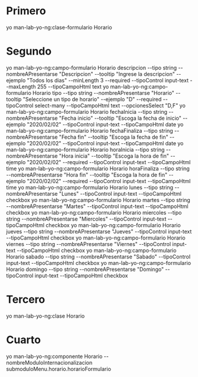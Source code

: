 # Primero
yo man-lab-yo-ng:clase-formulario Horario
# Segundo
yo man-lab-yo-ng:campo-formulario Horario descripcion --tipo string --nombreAPresentarse "Descripcion" --tooltip "Ingrese la descripcion" --ejemplo "Todos los dias" --minLength 3 --required --tipoControl input-text --maxLength 255 --tipoCampoHtml text
yo man-lab-yo-ng:campo-formulario Horario tipo --tipo string --nombreAPresentarse "Horario" --tooltip "Seleccione un tipo de horario" --ejemplo "D" --required --tipoControl select-many --tipoCampoHtml text --opcionesSelect "D,F"
yo man-lab-yo-ng:campo-formulario Horario fechaInicia --tipo string --nombreAPresentarse "Fecha inicio" --tooltip "Escoga la fecha de inicio" --ejemplo "2020/02/02" --tipoControl input-text  --tipoCampoHtml date
yo man-lab-yo-ng:campo-formulario Horario fechaFinaliza --tipo string --nombreAPresentarse "Fecha fin" --tooltip "Escoga la fecha de fin" --ejemplo "2020/02/02" --tipoControl input-text  --tipoCampoHtml date
yo man-lab-yo-ng:campo-formulario Horario horaInicia --tipo string --nombreAPresentarse "Hora inicia" --tooltip "Escoga la hora de fin" --ejemplo "2020/02/02" --required --tipoControl input-text  --tipoCampoHtml time
yo man-lab-yo-ng:campo-formulario Horario horaFinaliza --tipo string --nombreAPresentarse "Hora fin" --tooltip "Escoga la hora de fin" --ejemplo "2020/02/02" --required --tipoControl input-text  --tipoCampoHtml time
yo man-lab-yo-ng:campo-formulario Horario lunes --tipo string --nombreAPresentarse "Lunes" --tipoControl input-text --tipoCampoHtml checkbox
yo man-lab-yo-ng:campo-formulario Horario martes --tipo string --nombreAPresentarse "Martes" --tipoControl input-text --tipoCampoHtml checkbox
yo man-lab-yo-ng:campo-formulario Horario miercoles --tipo string --nombreAPresentarse "Miercoles" --tipoControl input-text --tipoCampoHtml checkbox
yo man-lab-yo-ng:campo-formulario Horario jueves --tipo string --nombreAPresentarse "Jueves" --tipoControl input-text --tipoCampoHtml checkbox
yo man-lab-yo-ng:campo-formulario Horario viernes --tipo string --nombreAPresentarse "Viernes" --tipoControl input-text --tipoCampoHtml checkbox
yo man-lab-yo-ng:campo-formulario Horario sabado --tipo string --nombreAPresentarse "Sabado" --tipoControl input-text --tipoCampoHtml checkbox
yo man-lab-yo-ng:campo-formulario Horario domingo --tipo string --nombreAPresentarse "Domingo" --tipoControl input-text --tipoCampoHtml checkbox
# Tercero

yo man-lab-yo-ng:clase Horario

# Cuarto

yo man-lab-yo-ng:componente Horario --nombreModuloInternacionalizacion submoduloMenu.horario.horarioFormulario
